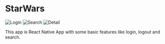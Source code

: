 # StarWars
![Login](/readme_files/image1.png=100x)
![Search](./readme_files/image2.png=100x)
![Detail](./readme_files/image3.png==100x)

This app is React Native App with some basic features like login, logout and search.

